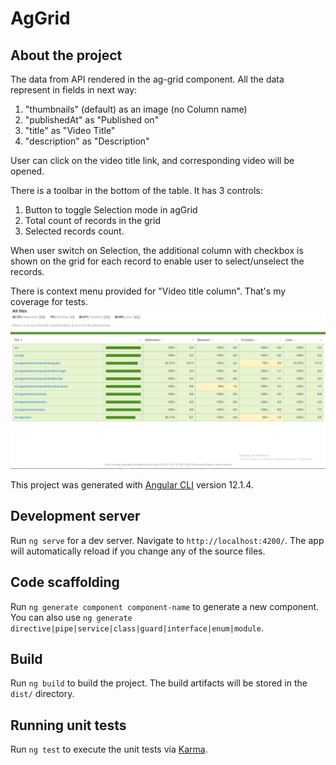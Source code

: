 # AgGrid

## About the project

The data from API rendered in the ag-grid component. All the data represent in fields in next way:

1. "thumbnails" (default) as an image (no Column name)
2. "publishedAt" as "Published on"
3. "title" as "Video Title"
4. "description" as "Description"

User can click on the video title link, and corresponding video will be opened.

There is a toolbar in the bottom of the table. It has 3 controls:

1. Button to toggle Selection mode in agGrid
2. Total count of records in the grid
3. Selected records count.

When user switch on Selection, the additional column with checkbox is shown on the
grid for each record to enable user to select/unselect the records.

There is context menu provided for "Video title column".
That's my coverage for tests.
![alt text](src/assets/Screenshot.jpg)


This project was generated with [Angular CLI](https://github.com/angular/angular-cli) version 12.1.4.

## Development server

Run `ng serve` for a dev server. Navigate to `http://localhost:4200/`. The app will automatically reload if you change any of the source files.

## Code scaffolding

Run `ng generate component component-name` to generate a new component. You can also use `ng generate directive|pipe|service|class|guard|interface|enum|module`.

## Build

Run `ng build` to build the project. The build artifacts will be stored in the `dist/` directory.

## Running unit tests

Run `ng test` to execute the unit tests via [Karma](https://karma-runner.github.io).

